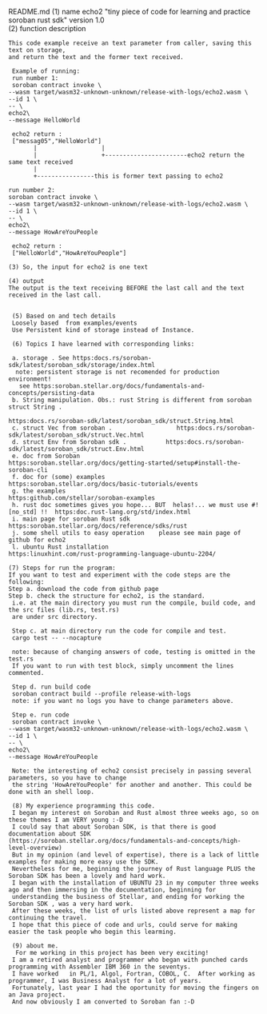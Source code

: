   README.md 
  (1) name 
  echo2 "tiny piece of code for learning and practice soroban rust sdk"
  version 1.0  
  (2) function description
	 
    This code example receive an text parameter from caller, saving this text on storage,
	and return the text and the former text received.
	
	 Example of running:
	 run number 1:
	 soroban contract invoke \
    --wasm target/wasm32-unknown-unknown/release-with-logs/echo2.wasm \
    --id 1 \
    -- \
    echo2\
    --message HelloWorld

     echo2 return :
	 ["messag05","HelloWorld"]
	       |                  |
		   |                  +-----------------------echo2 return the same text received
		   |
		   +----------------this is former text passing to echo2
		   
	run number 2:	   
	soroban contract invoke \
    --wasm target/wasm32-unknown-unknown/release-with-logs/echo2.wasm \
    --id 1 \
    -- \
    echo2\
    --message HowAreYouPeople
	
	 echo2 return :
	 ["HelloWorld","HowAreYouPeople"]
		   
	(3) So, the input for echo2 is one text
	
	(4) output
    The output is the text receiving BEFORE the last call and the text received in the last call.
	
	
	 (5) Based on and tech details
	 Loosely based  from examples/events 
	 Use Persistent kind of storage instead of Instance.
	 
	 (6) Topics I have learned with corresponding links:
	 
	 a. storage . See https:docs.rs/soroban-sdk/latest/soroban_sdk/storage/index.html
	  note: persistent storage is not recomended for production environment! 
	   see https:soroban.stellar.org/docs/fundamentals-and-concepts/persisting-data
	 b. String manipulation. Obs.: rust String is different from soroban struct String . 
	                                                                https:docs.rs/soroban-sdk/latest/soroban_sdk/struct.String.html
	 c. struct Vec from soroban .                  https:docs.rs/soroban-sdk/latest/soroban_sdk/struct.Vec.html
	 d. struct Env from Soroban sdk .           https:docs.rs/soroban-sdk/latest/soroban_sdk/struct.Env.html
	 e. doc from Soroban                              https:soroban.stellar.org/docs/getting-started/setup#install-the-soroban-cli
	 f. doc for (some) examples                   https:soroban.stellar.org/docs/basic-tutorials/events
	 g. the examples                                    https:github.com/stellar/soroban-examples
	 h. rust doc sometimes gives you hope... BUT  helas!... we must use #![no_std] !!  https:doc.rust-lang.org/std/index.html
	 i. main page for soroban Rust sdk       https:soroban.stellar.org/docs/reference/sdks/rust
	 j. some shell utils to easy operation    please see main page of github for echo2 
	 l. ubuntu Rust installation                  https:linuxhint.com/rust-programming-language-ubuntu-2204/
	 
	(7)	Steps for run the program:
	If you want to test and experiment with the code steps are the following:
	Step a. download the code from github page
	Step b. check the structure for echo2, is the standard.
	 i.e. at the main directory you must run the compile, build code, and the src files (lib.rs, test.rs) 
	 are under src directory.
	 
	 Step c. at main directory run the code for compile and test.
	 cargo test -- --nocapture

     note: because of changing answers of code, testing is omitted in the test.rs
	 If you want to run with test block, simply uncomment the lines commented.
	 
	 Step d. run build code
	 soroban contract build --profile release-with-logs
	 note: if you want no logs you have to change parameters above.
	 	 
	 Step e. run code
	 soroban contract invoke \
    --wasm target/wasm32-unknown-unknown/release-with-logs/echo2.wasm \
    --id 1 \
    -- \
    echo2\
    --message HowAreYouPeople

     Note: the interesting of echo2 consist precisely in passing several parameters, so you have to change 
	 the string 'HowAreYouPeople' for another and another. This could be done with an shell loop.
	 
	 (8) My experience programming this code.
	 I began my interest on Soroban and Rust almost three weeks ago, so on these themes I am VERY young :-D
	 I could say that about Soroban SDK, is that there is good documentation about SDK (https://soroban.stellar.org/docs/fundamentals-and-concepts/high-level-overview)
	 But in my opinion (and level of expertise), there is a lack of little examples for making more easy use the SDK.
	 Nevertheless for me, beginning the journey of Rust language PLUS the Soroban SDK has been a lovely and hard work.
	 I began with the installation of UBUNTU 23 in my computer three weeks ago and then immersing in the documentation, beginning for 
	 understanding the business of Stellar, and ending for working the Soroban SDK , was a very hard work.
	 After these weeks, the list of urls listed above represent a map for continuing the travel.
	 I hope that this piece of code and urls, could serve for making easier the task people who begin this learming.
	 
	 (9) about me.
	  For me working in this project has been very exciting! 
	 I am a retired analyst and programmer who began with punched cards programming with Assembler IBM 360 in the seventys.
	 I have worked	 in PL/1, Algol, Fortran, COBOL, C.  After working as programmer, I was Business Analyst for a lot of years.
     Fortunately, last year I had the oportunity for moving the fingers on an Java project.
     And now obviously I am converted to Soroban fan :-D 	